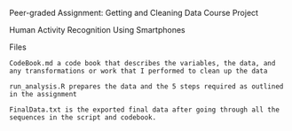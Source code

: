 
Peer-graded Assignment: Getting and Cleaning Data Course Project

Human Activity Recognition Using Smartphones

Files

    CodeBook.md a code book that describes the variables, the data, and any transformations or work that I performed to clean up the data

    run_analysis.R prepares the data and the 5 steps required as outlined in the assignment

    FinalData.txt is the exported final data after going through all the sequences in the script and codebook.

